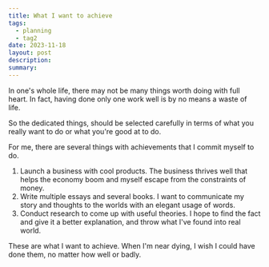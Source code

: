 ```yaml
---
title: What I want to achieve
tags:
  - planning
  - tag2
date: 2023-11-18
layout: post
description: 
summary:
---
```


In one's whole life, there may not be many things worth doing with full heart. In fact, having done only one work well is by no means a waste of life. 

So the dedicated things, should be selected carefully in terms of what you really want to do or what you're good at to do.

For me, there are several things with achievements that I commit myself to do. 

1. Launch a business with cool products. The business thrives well that helps the economy boom and myself escape from the constraints of money.
2. Write multiple essays and several books. I want to communicate my story and thoughts to the worlds with an elegant usage of words.
3. Conduct research to come up with useful theories. I hope to find the fact and give it a better explanation, and throw what I've found into real world. 

These are what I want to achieve. When I'm near dying, I wish I could have done them, no matter how well or badly.